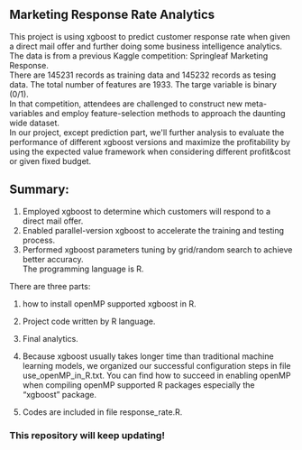 ## Marketing Response Rate Analytics
This project is using xgboost to predict customer response rate when given a direct mail offer and further doing some business intelligence analytics.  
The data is from a previous Kaggle competition: Springleaf Marketing Response.  
There are 145231 records as training data and 145232 records as tesing data. The total number of features are 1933. The targe variable is binary (0/1).  
In that competition, attendees are challenged to construct new meta-variables and employ feature-selection methods to approach the daunting wide dataset.  
In our project, except prediction part, we'll further analysis to evaluate the performance of different xgboost versions and maximize the profitability by using the expected value framework when considering different profit&cost or given fixed budget. 

## Summary:
1. Employed xgboost to determine which customers will respond to a direct mail offer.   
2. Enabled parallel-version xgboost to accelerate the training and testing process.  
3. Performed xgboost parameters tuning by grid/random search to achieve better accuracy.  
The programming language is R.

There are three parts:
1. how to install openMP supported xgboost in R.  
2. Project code written by R language.  
3. Final analytics.  


1. Because xgboost usually takes longer time than traditional machine learning models, we organized our successful configuration steps in file use_openMP_in_R.txt. You can find how to succeed in enabling openMP when compiling openMP supported R packages especially the “xgboost” package.

2. Codes are included in file response_rate.R. 


### This repository will keep updating!
